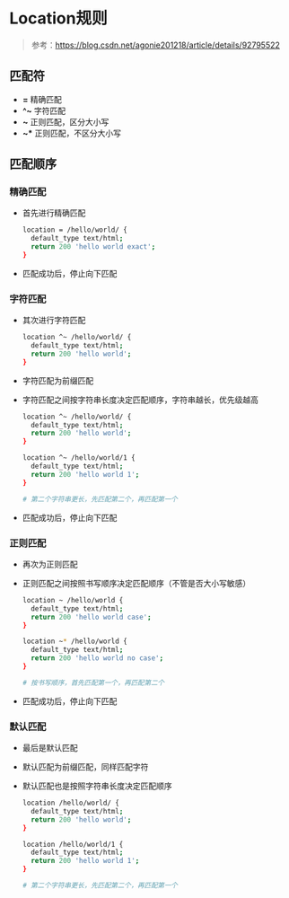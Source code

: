 # Location规则

> 参考：https://blog.csdn.net/agonie201218/article/details/92795522



## 匹配符

- **=**    精确匹配
- **^~**  字符匹配
- **~**    正则匹配，区分大小写
- **~\***   正则匹配，不区分大小写

## 匹配顺序

### 精确匹配

- 首先进行精确匹配

  ```sh
  location = /hello/world/ {
  	default_type text/html;
  	return 200 'hello world exact';
  }
  ```

- 匹配成功后，停止向下匹配

### 字符匹配

- 其次进行字符匹配

  ```sh
  location ^~ /hello/world/ {
  	default_type text/html;
  	return 200 'hello world';
  }
  ```

- 字符匹配为前缀匹配

- 字符匹配之间按字符串长度决定匹配顺序，字符串越长，优先级越高

  ```sh
  location ^~ /hello/world/ {
  	default_type text/html;
  	return 200 'hello world';
  }
  
  location ^~ /hello/world/1 {
  	default_type text/html;
  	return 200 'hello world 1';
  }
  
  # 第二个字符串更长，先匹配第二个，再匹配第一个
  ```

- 匹配成功后，停止向下匹配

### 正则匹配

- 再次为正则匹配

- 正则匹配之间按照书写顺序决定匹配顺序（不管是否大小写敏感）

  ```sh
  location ~ /hello/world {
  	default_type text/html;
  	return 200 'hello world case';
  }
  
  location ~* /hello/world {
  	default_type text/html;
  	return 200 'hello world no case';
  }
  
  # 按书写顺序，首先匹配第一个，再匹配第二个
  ```

- 匹配成功后，停止向下匹配



### 默认匹配

- 最后是默认匹配

- 默认匹配为前缀匹配，同样匹配字符

- 默认匹配也是按照字符串长度决定匹配顺序

  ```sh
  location /hello/world/ {
  	default_type text/html;
  	return 200 'hello world';
  }
  
  location /hello/world/1 {
  	default_type text/html;
  	return 200 'hello world 1';
  }
  
  # 第二个字符串更长，先匹配第二个，再匹配第一个
  ```

  